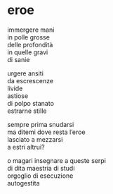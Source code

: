 # eroe

immergere mani  
in polle grosse  
delle profondità  
in quelle gravi  
di sanie

urgere ansiti  
da escrescenze  
livide  
astiose  
di polpo stanato  
estrarne stille

sempre prima snudarsi  
ma ditemi dove resta l’eroe  
lasciato a mezzarsi  
a estri altrui?

o magari insegnare a queste serpi  
di dita maestria di studi  
orgoglio di esecuzione  
autogestita

